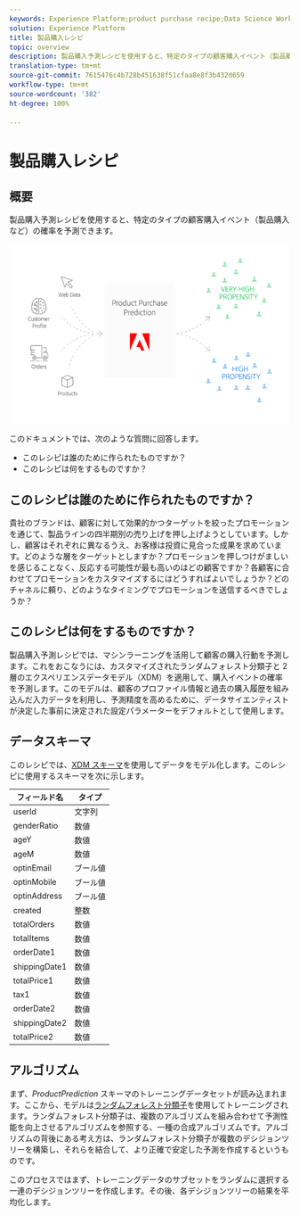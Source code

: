 ```yaml
---
keywords: Experience Platform;product purchase recipe;Data Science Workspace;popular topics;recipes;pre build recipe
solution: Experience Platform
title: 製品購入レシピ
topic: overview
description: 製品購入予測レシピを使用すると、特定のタイプの顧客購入イベント（製品購入など）の確率を予測できます。
translation-type: tm+mt
source-git-commit: 7615476c4b728b451638f51cfaa8e8f3b432d659
workflow-type: tm+mt
source-wordcount: '382'
ht-degree: 100%

---
```



# 製品購入レシピ

## 概要

製品購入予測レシピを使用すると、特定のタイプの顧客購入イベント（製品購入など）の確率を予測できます。

![](../images/pre-built-recipes/ppp_bigpicture.png)

このドキュメントでは、次のような質問に回答します。
* このレシピは誰のために作られたものですか？
* このレシピは何をするものですか？

## このレシピは誰のために作られたものですか？

貴社のブランドは、顧客に対して効果的かつターゲットを絞ったプロモーションを通じて、製品ラインの四半期別の売り上げを押し上げようとしています。しかし、顧客はそれぞれに異なるうえ、お客様は投資に見合った成果を求めています。どのような層をターゲットとしますか？プロモーションを押しつけがましいを感じることなく、反応する可能性が最も高いのはどの顧客ですか？各顧客に合わせてプロモーションをカスタマイズするにはどうすればよいでしょうか？どのチャネルに頼り、どのようなタイミングでプロモーションを送信するべきでしょうか？

## このレシピは何をするものですか？

製品購入予測レシピでは、マシンラーニングを活用して顧客の購入行動を予測します。これをおこなうには、カスタマイズされたランダムフォレスト分類子と 2 層のエクスペリエンスデータモデル（XDM）を適用して、購入イベントの確率を予測します。このモデルは、顧客のプロファイル情報と過去の購入履歴を組み込んだ入力データを利用し、予測精度を高めるために、データサイエンティストが決定した事前に決定された設定パラメーターをデフォルトとして使用します。

## データスキーマ

このレシピでは、[XDM スキーマ](../../xdm/home.md)を使用してデータをモデル化します。このレシピに使用するスキーマを次に示します。

| フィールド名 | タイプ |
--- | ---
| userId | 文字列 |
| genderRatio | 数値 |
| ageY | 数値 |
| ageM | 数値 |
| optinEmail | ブール値 |
| optinMobile | ブール値 |
| optinAddress | ブール値 |
| created | 整数 |
| totalOrders | 数値 |
| totalItems | 数値 |
| orderDate1 | 数値 |
| shippingDate1 | 数値 |
| totalPrice1 | 数値 |
| tax1 | 数値 |
| orderDate2 | 数値 |
| shippingDate2 | 数値 |
| totalPrice2 | 数値 |


## アルゴリズム

まず、*ProductPrediction* スキーマのトレーニングデータセットが読み込まれます。ここから、モデルは[ランダムフォレスト分類子](https://scikit-learn.org/stable/modules/generated/sklearn.ensemble.RandomForestClassifier.html)を使用してトレーニングされます。ランダムフォレスト分類子は、複数のアルゴリズムを組み合わせて予測性能を向上させるアルゴリズムを参照する、一種の合成アルゴリズムです。アルゴリズムの背後にある考え方は、ランダムフォレスト分類子が複数のデシジョンツリーを構築し、それらを結合して、より正確で安定した予測を作成するというものです。

このプロセスではまず、トレーニングデータのサブセットをランダムに選択する一連のデシジョンツリーを作成します。その後、各デシジョンツリーの結果を平均化します。